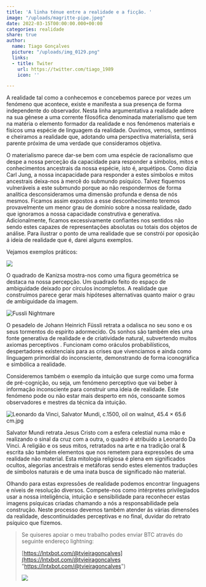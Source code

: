 ```yaml
---
title: 'A linha ténue entre a realidade e a ficção. '
image: "/uploads/magritte-pipe.jpeg"
date: 2022-03-15T00:00:00.000+00:00
categories: realidade
share: true
author:
  name: Tiago Gonçalves
  picture: "/uploads/img_0129.png"
  links:
  - title: Twiter
    url: https://twitter.com/tiago_1989
    icon: ''

---
```

A realidade tal como a conhecemos e concebemos parece por vezes um fenómeno que acontece, existe e manifesta a sua presença de forma independente do observador. Nesta linha argumentativa a realidade adere na sua génese a uma corrente filosófica denominada materialismo que tem na matéria o elemento formador da realidade e nos fenómenos materiais e físicos uma espécie de linguagem da realidade.  Ouvimos, vemos, sentimos e cheiramos a realidade que, adotando uma perspectiva materialista, será parente próxima de uma verdade  que consideramos objetiva.

O materialismo parece dar-se bem com uma espécie de racionalismo que despe a nossa perceção da capacidade para responder a símbolos, mitos e conhecimentos ancestrais da nossa espécie, isto é, arquétipos. Como dizia Carl Jung, a nossa incapacidade para responder a estes símbolos e mitos ancestrais deixa-nos à mercê do submundo psíquico. Talvez fiquemos vulneráveis a este submundo porque ao não respondermos de forma analítica  desconsideramos uma dimensão profunda e densa de nós mesmos. Ficamos assim expostos a esse desconhecimento teremos provavelmente um menor grau de domínio sobre a nossa realidade, dado que ignoramos a nossa capacidade construtiva e generativa. Adicionalmente, ficamos excessivamente confiantes nos sentidos não sendo estes capazes de representações absolutas ou totais dos objetos de análise. Para ilustrar o ponto de uma realidade que se constrói por oposição á ideia de realidade que é, darei alguns exemplos.

Vejamos exemplos práticos:

![](https://www.illusionsindex.org/images/illusions/kanizsa/45_kanizsa_fig1.png)

O quadrado de Kanizsa mostra-nos como uma figura geométrica se destaca na nossa percepção. Um quadrado feito do espaço de ambiguidade deixado por círculos incompletos. A realidade que construímos parece gerar mais hipóteses alternativas quanto maior o grau de ambiguidade da imagem.

![Fussli Nightmare](https://blog.artsper.com/wp-content/uploads/2021/01/John_Henry_Fuseli_-_The_Nightmare-1-644x522.jpg)

O pesadelo de Johann Heinrich Füssli retrata a odalisca no seu sono e os seus tormentos do espírito adormecido. Os sonhos são também eles uma fonte generativa de realidade e de criatividade natural, subvertendo muitos axiomas perceptivos . Funcionam como oráculos probabilísticos, despertadores existenciais para as crises que vivenciamos e ainda como linguagem primordial do inconsciente, demonstrando de forma iconográfica e simbólica a realidade.

Consideremos também o exemplo da intuição que surge como uma forma de pré-cognição, ou seja, um fenómeno perceptivo que vai beber à informação inconsciente para construir uma ideia de realidade. Este fenómeno pode ou não estar mais desperto em nós, consoante somos observadores e mestres da técnica da intuição.

![Leonardo da Vinci, Salvator Mundi, c.1500, oil on walnut, 45.4 × 65.6 cm.jpg](https://upload.wikimedia.org/wikipedia/commons/thumb/5/5c/Leonardo_da_Vinci%2C_Salvator_Mundi%2C_c.1500%2C_oil_on_walnut%2C_45.4_%C3%97_65.6_cm.jpg/270px-Leonardo_da_Vinci%2C_Salvator_Mundi%2C_c.1500%2C_oil_on_walnut%2C_45.4_%C3%97_65.6_cm.jpg)

Salvator Mundi retrata Jesus Cristo com a esfera celestial numa mão e realizando o sinal da cruz com a outra, o quadro é atribuído a Leonardo Da Vinci. A religião e os seus mitos, retratados na arte e na tradição oral & escrita são também elementos que nos remetem para expressões de uma realidade não material. Esta mitologia religiosa é plena em significados ocultos, alegorias ancestrais e metáforas sendo estes elementos traduções de símbolos naturais e de uma inata busca de significado não material.

Olhando para estas expressões de realidade podemos encontrar linguagens e níveis de resolução diversos. Compete-nos como intérpretes privilegiados usar a nossa inteligência, intuição e sensibilidade para reconhecer estas imagens psíquicas criadas chamando a nós a responsabilidade pela construção. Neste processo devemos também atender ás várias dimensões da realidade, descontinuidades perceptivas e no final, duvidar do retrato psíquico que fizemos.

> Se quiseres apoiar o meu trabalho podes enviar BTC através do seguinte endereço lightning:
>
> [https://lntxbot.com/@tvieiragoncalves](https://lntxbot.com/@tvieiragoncalves "https://lntxbot.com/@tvieiragoncalves")
>
> ![](https://i.imgur.com/v8i5Xd3.png)